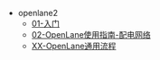 * openlane2
   * [01-入门](01-入门.md)
   * [02-OpenLane使用指南-配电网络](02-OpenLane使用指南-配电网络.md)
   * [XX-OpenLane通用流程](XX-OpenLane通用流程.md)
